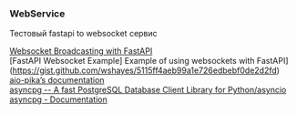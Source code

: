 ### WebService

Тестовый fastapi to websocket сервис  

[Websocket Broadcasting with FastAPI](https://github.com/n1ckdm/websocket-broadcasting)    
[FastAPI Websocket Example] Example of using websockets with FastAPI](https://gist.github.com/wshayes/5115ff4aeb99a1e726edbebf0de2d2fd)    
[aio-pika’s documentation](https://aio-pika.readthedocs.io/en/latest/index.html)    
[asyncpg -- A fast PostgreSQL Database Client Library for Python/asyncio](https://github.com/MagicStack/asyncpg)    
[asyncpg - Documentation](https://magicstack.github.io/asyncpg/current/)    
